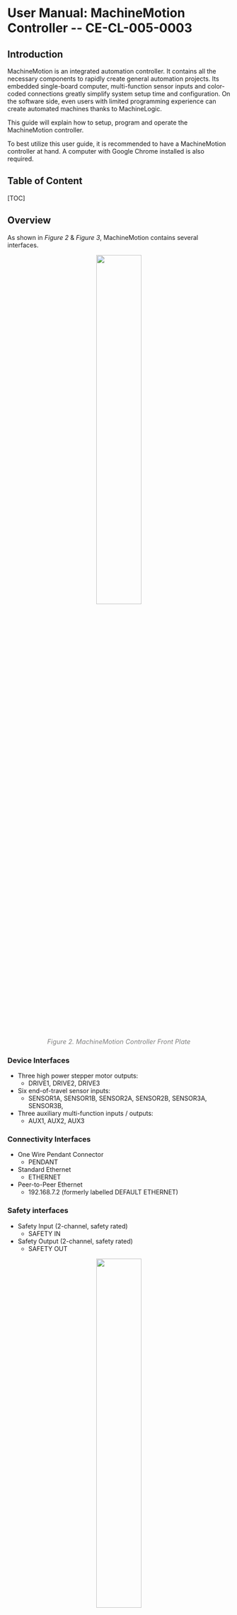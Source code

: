 # User Manual: MachineMotion Controller -- CE-CL-005-0003

## Introduction
MachineMotion is an integrated automation controller. It contains all the necessary components to rapidly create general automation projects. Its embedded single-board computer, multi-function sensor inputs and color-coded connections greatly simplify system setup time and configuration. On the software side, even users with limited programming experience can create automated machines thanks to MachineLogic.

This guide will explain how to setup, program and operate the MachineMotion controller. 

To best utilize this user guide, it is recommended to have a MachineMotion controller at hand. A computer with Google Chrome installed is also required.


## Table of Content
[TOC]


## Overview
As shown in *Figure 2* & *Figure 3*, MachineMotion contains several interfaces.

<p style="text-align:center;" ><img src="_media/CE-CL-105-0003_Front.png" width="45%" height="45%"></p>

<p style="text-align: center;"><span style="color: #808080; font-size: 11pt;"><em>Figure 2. MachineMotion Controller Front Plate</em></p>

### Device Interfaces
- Three high power stepper motor outputs:
    - DRIVE1, DRIVE2, DRIVE3
- Six end-of-travel sensor inputs: 
    - SENSOR1A, SENSOR1B, SENSOR2A, SENSOR2B, SENSOR3A, SENSOR3B,
- Three auxiliary multi-function inputs / outputs:
    - AUX1, AUX2, AUX3

### Connectivity Interfaces
- One Wire Pendant Connector
    - PENDANT
- Standard Ethernet
    - ETHERNET
- Peer-to-Peer Ethernet  
    - 192.168.7.2 (formerly labelled DEFAULT ETHERNET)

### Safety interfaces
- Safety Input (2-channel, safety rated)
    - SAFETY IN
- Safety Output (2-channel, safety rated)
    - SAFETY OUT

<p style="text-align:center;" ><img src="_media/CE-CL-105-0003_Back.png" width="45%" height="45%"></p>

<p style="text-align: center;"><span style="color: #808080; font-size: 11pt;"><em>Figure 3. MachineMotion Controller Back Plate</em></p>  
    
For additional details on electrical specifications, consult the following online document [Datasheet – MachineMotion Controller](https://www.vention.io/technical-documents/machinemotion-controller-datasheet-10).

No software installation is required on your computer to start working with the MachineMotion controller. A computer with a web browser (preferable Google Chrome) is enough to access the controller, launch programs and control your machine.

## Installation

### Controller
### Stepper Motors
### End-Stop Sensors
### Encoders
### Digital IO Module
### Pendant

## Communicating with the Controller

MachineMotion offers several connection options to interact with external devices. More precisely, three communication methods are available.

- The 192.168.7.2 port (fomerly labelled DEFAULT ETHERNET)
- The ETHERNET port
- The PENDANT port

### Using the 192.168.7.2 port (Formerly labelled DEFAULT ETHERNET)
This method is mostly used to connect a computer to MachineMotion in a peer-to-peer way (one to one connection). It is also useful to have access to the system in case other ports are not available for use.
Connecting
Simply connect an Ethernet cable in the port that is labelled 192.168.7.2 (formerly labelled DEFAULT ETHERNET). If you do not have an Ethernet port on your computer, utilize the Ethernet to USB adapter provided with the controller.

<p style="text-align:center;" ><img src="_media/CE-CL-105-0003_Front_edited_192.168.7.2_port.png" width="45%" height="45%"></p>

<p style="text-align: center;"><span style="color: #808080; font-size: 11pt;"><em>Figure 4: The 192.168.7.2 pre-configured Ethernet port on the MachineMotion controller, in the green box.</em></p>

By default, the network adapter of your computer should be in DHCP mode and configure itself automatically.

#### Optional Details
The MachineMotion controller acts as a DHCP server on this port. When another device is connected, it assigns it the 192.168.7.1 address and auto assigns itself to 192.168.7.2. For this to properly function, your computer adapter settings must be set to DHCP (which is the default).

### Using the ETHERNET port
Using the ETHERNET port is useful when connectiong MachineMotion to a standard, multi-device Ethernet network. This use case becomes necessary when connecting multiple MachineMotion controllers together in multi-controller systems and when connecting MachineMotion on a LAN or WLAN.

<p style="text-align:center;" ><img src="_media/CE-CL-105-0003_Front_edited_Ethernet_port.png" width="45%" height="45%"></p>

<p style="text-align: center;"><span style="color: #808080; font-size: 11pt;"><em>Figure 5: The 192.168.7.2 pre-configured Ethernet port on the MachineMotion controller, in the green box.</em></p>

#### Connecting using DHCP
A DHCP client natively runs on the controller and will respond to DHCP commands from a DHCP server. Follow the steps below to configure your controller in DHCP mode.

- Step 1: Connect a computer to the 192.168.7.2 port (formerly DEFAULT ETHERNET) and browse to 192.168.7.2 using Google Chrome.

<p style="text-align:center;" ><img src="_media/ControlCenter_main_page.png" width="75%" height="75%" <img style="border:1px solid grey;"></p>

<p style="text-align: center;"><span style="color: #808080; font-size: 11pt;"><em>Figure 6: MachineMotion ControlCenter Main Page</em></p>
 
- Step 2: Click on the Network Configuration tab.

<p style="text-align:center;" ><img src="_media/ControlCenter_network_config.png" width="75%" height="75%" <img style="border:1px solid grey;"></p>

<p style="text-align: center;"><span style="color: #808080; font-size: 11pt;"><em>Figure 6: MachineMotion ControlCenter Main Page</em></p>
 
- Step 3: Click on “Use Dynamic Mode”

At this point, you will see the currently active IP address that the ETHERNET port was assigned in the ControlCenter fileds. You can ask your network administrator to assign rules to address your controller using its MAC address. To do the later, you will need to get the MAC address of the controller. Consult *Appendix B*.


#### Connecting using Static Mode
If the application requires the use of fixed IP addresses on your network, you can utilize a similar method to configure the MachineMotion controller.
In order to do so, some parameters of the Network need to be known. Usually, this is available from your system administrator or from the configuration utility of your network router.

- Step 1: Connect a computer to the 192.168.7.2 port (formerly DEFAULT ETHERNET) and browse to 192.168.7.2 using Google Chrome.

<p style="text-align:center;" ><img src="_media/ControlCenter_main_page.png" width="75%" height="75%" <img style="border:1px solid grey;"></p>

<p style="text-align: center;"><span style="color: #808080; font-size: 11pt;"><em>Figure 8: MachineMotion ControlCenter Main Page</em></p>
 
- Step 2: Click on the Network Configuration tab.

<p style="text-align:center;" ><img src="_media/ControlCenter_network_config.png" width="75%" height="75%" <img style="border:1px solid grey;"></p>

<p style="text-align: center;"><span style="color: #808080; font-size: 11pt;"><em>Figure 9: MachineMotion ControlCenter Main Page</em></p>

 
Step 3: Enter the IP, Netmask & Gateway fields and click on “Use Static Mode”.

#### Using the PENDANT
The MachineMotion pendant allows users to have a configuration free connection to the controller. Simply connect the pendant in the PENDANT port using its 8 pin M12 cable.


## Configuring Actuators
(Setup Guide for Linear Axes)
### Axis Direction & End-Stop Sensors

### Configuration Using the Vention ControlCenter

## Browser Based Services

### Cloud9 Integrated Development Environment (IDE)
For users that desire to access the single-board computer that is located inside the controller, the Cloud9 IDE is available on port 3000.

Cloud 9 essentially offers a terminal access and file explorer for developing software directly on the MachineMotion controller.

To access Cloud9, browse to [192.168.7.2:3000](http://192.168.7.2:3000) or <your_custom_machine_motion_ip>:3000.

<p style="text-align:center;" ><img src="_media/cloud_9.png" width="60%" height="60%" <img style="border:1px solid grey;"></p>

<p style="text-align: center;"><span style="color: #808080; font-size: 11pt;"><em>Figure X: Cloud 9 IDE</em></p>

#### Additional Details:

##### Root Credentials:
- password:  temppwd	

## Programming Options

